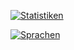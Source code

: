 [![Statistiken](https://github-readme-stats.vercel.app/api?username=luca-guettinger)](https://github.com/anuraghazra/github-readme-stats)

[![Sprachen](https://github-readme-stats.vercel.app/api/top-langs/?username=luca-guettinger)](https://github.com/anuraghazra/github-readme-stats)
